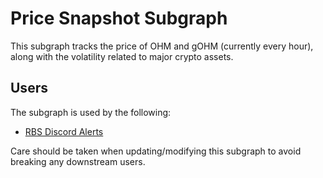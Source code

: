 # Price Snapshot Subgraph

This subgraph tracks the price of OHM and gOHM (currently every hour), along with the volatility related to major crypto assets.

## Users

The subgraph is used by the following:

- [RBS Discord Alerts](https://github.com/OlympusDAO/rbs-discord-alerts/)

Care should be taken when updating/modifying this subgraph to avoid breaking any downstream users.
